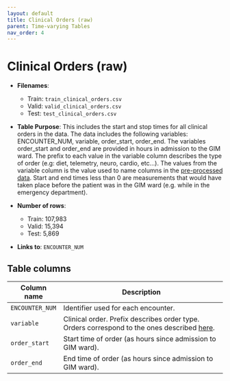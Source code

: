 ```yaml
---
layout: default
title: Clinical Orders (raw)
parent: Time-varying Tables
nav_order: 4
---
```


# Clinical Orders (raw)

- **Filenames**: 
    -	Train: `train_clinical_orders.csv`
    -	Valid: `valid_clinical_orders.csv`
    -	Test: `test_clinical_orders.csv`


- **Table Purpose**: This includes the start and stop times for all clinical orders in the data. The data includes the following variables: ENCOUNTER_NUM, variable, order_start, order_end.  The variables order_start and order_end are provided in hours in admission to the GIM ward. The prefix to each value in the variable column describes the type of order (e.g: diet, telemetry, neuro, cardio, etc…). The values from the variable column is the value used to name columns in the [pre-processed data](./clinical-orders-preproc). Start and end times less than 0 are measurements that would have taken place before the patient was in the GIM ward (e.g. while in the emergency department). 
 
- **Number of rows**: 
    - Train: 107,983
    -	Valid: 15,394
    -	Test: 5,869

- **Links to**: `ENCOUNTER_NUM`
 
 
## Table columns
 
| Column name |  Description |
| ----------- | ------------ |
| `ENCOUNTER_NUM` | Identifier used for each encounter. |
| `variable` | Clinical order. Prefix describes order type. Orders correspond to the ones described [here](./clinical-orders-preproc). | 
| `order_start` | Start time of order (as hours since admission to GIM ward). |
| `order_end` | End time of order (as hours since admission to GIM ward). |
